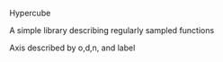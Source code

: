 Hypercube

A simple library describing regularly sampled functions

Axis described by o,d,n, and label

